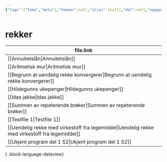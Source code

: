 ```yaml
---
{"tags":["tema","meta"],"temaer":null,"alias":[null],"del":null,"oppgave":null,"fag":null,"eksamen":null,"dg-publish":true,"title":"rekker","date":"2023-06-01","modified":"2023-06-01","permalink":"/temaer/rekker/","dgPassFrontmatter":true}
---
```



# rekker
| file.link                                                                                         |
| ------------------------------------------------------------------------------------------------- |
| [[Annuitetslån\|Annuitetslån]]                                                                 |
| [[Aritmetisk mur\|Aritmetisk mur]]                                                             |
| [[Begrunn at uendelig rekke konvergerer\|Begrunn at uendelig rekke konvergerer]]               |
| [[Hildegunns ukepenger\|Hildegunns ukepenger]]                                                 |
| [[Idas jakke\|Idas jakke]]                                                                     |
| [[Summen av repeterende brøker\|Summen av repeterende brøker]]                                 |
| [[Testfile 1\|Testfile 1]]                                                                     |
| [[Uendelig rekke med virkestoff fra legemiddel\|Uendelig rekke med virkestoff fra legemiddel]] |
| [[Ukjent program del 1 S2\|Ukjent program del 1 S2]]                                           |

{ .block-language-dataview}
